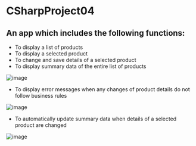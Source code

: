 # CSharpProject04
## An app which includes the following functions:
- To display a list of products
- To display a selected product
- To change and save details of a selected product
- To display summary data of the entire list of products

![image](https://user-images.githubusercontent.com/59108372/180939765-9040f7d3-61ae-4396-acfe-4c797b861dad.png)

- To display error messages when any changes of product details do not follow business rules

![image](https://user-images.githubusercontent.com/59108372/180943480-a1e84f00-4eb4-4553-b17f-1e8afe571d4d.png)

- To automatically update summary data when details of a selected product are changed

![image](https://user-images.githubusercontent.com/59108372/180944411-1fcd2148-7ec8-4427-95d8-07a61cb236d9.png)
